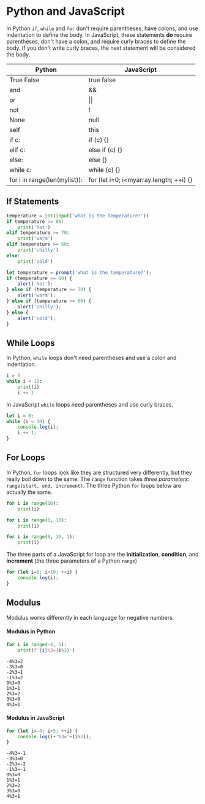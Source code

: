 
# Python and JavaScript

In Python `if`, `while` and `for` don't require parentheses, have colons, and use indentation to define the body. In JavaScript, these statements **do** require parentheses, don't have a colon, and require curly braces to define the body. If you don't write curly braces, the next statement will be considered the body.

| Python | JavaScript |
|--- |--- |
| True False | true false |
| and | && |
| or | &#124;&#124; |
| not | ! |
| None | null |
| self | this |
| if c: | if (c) {} |
| elif c: | else if (c) {} |
| else: | else {} |
| while c: | while (c) {} | 
| for i in range(len(mylist)): | for (let i=0; i<myarray.length; ++i) {} |


## If Statements

```python
temperature = int(input('what is the temperature?'))
if temperature >= 80:
    print('hot')
elif temperature >= 70:
    print('warm')
elif temperature >= 60:
    print('chilly')
else:
    print('cold') 
```


```javascript
let temperature = prompt('what is the temperature?');
if (temperature >= 80) {
    alert('hot');
} else if (temperature >= 70) {
    alert('warm');
} else if (temperature >= 60) {
    alert('chilly');
} else {
    alert('cold');
}
```



## While Loops

In Python, `while` loops don't need parentheses and use a colon and indentation.

```python
i = 0
while i < 10:
    print(i)
    i += 1
```

In JavaScript `while` loops need parentheses and use curly braces.

```javascript
let i = 0;
while (i < 10) {
    console.log(i);
    i += 1;
}
```

## For Loops

In Python, `for` loops look like they are structured very differently, but they really boil down to the same. The `range` function takes *three parameters*: `range(start, end, increment)`. The three Python `for` loops below are actually the same.

```python
for i in range(10):
    print(i)
```
```python
for i in range(0, 10):
    print(i)
```
```python
for i in range(0, 10, 1):
    print(i)
```

The three parts of a JavaScript for loop are the **initialization**, **condition**, and **increment** (the three parameters of a Python `range`)

```javascript
for (let i=0; i<10; ++i) {
    console.log(i);
}
```


## Modulus

Modulus works differently in each language for negative numbers.

#### Modulus in Python

```python
for i in range(-4, 5):
    print(f'{i}%3={i%3}')
```
```
-4%3=2
-3%3=0
-2%3=1
-1%3=2
0%3=0
1%3=1
2%3=2
3%3=0
4%3=1
```

#### Modulus in JavaScript

```javascript
for (let i=-4; i<5; ++i) {
    console.log(i+'%3='+(i%3));
}
```

```
-4%3=-1
-3%3=0
-2%3=-2
-1%3=-1
0%3=0
1%3=1
2%3=2
3%3=0
4%3=1
```